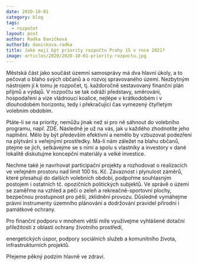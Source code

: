 ```yaml
---
date: 2020-10-01
category: blog
tags: 
  - rozpočet
layout: post
author: Radka Daníčková
authorId: danickova.radka
title: Jaké mají být priority rozpočtu Prahy 15 v roce 2021?
image: articles/2020/2020-10-01-priority-rozpoctu.jpg
---
```

Městská část jako součást územní samosprávy má dva hlavní úkoly, a to pečovat o blaho svých občanů a o rozvoj spravovaného území. Nezbytným nástrojem jí k tomu je rozpočet, tj. každoročně sestavovaný finanční plán příjmů a výdajů. V rozpočtu se tak odráží představy, směrování, hospodaření a vize vládnoucí koalice, nejlépe v krátkodobém i v dlouhodobém horizontu, tedy i překračující čas vymezený čtyřletým volebním obdobím.


Ptáte-li se na priority, nemůžu jinak než si pro ně sáhnout do volebního programu, např. ZDE. Následně je už na vás, jak u každého zhodnotíte jeho naplnění. Mělo by být především efektivní a nemělo by vzbuzovat podezření na plýtvání s veřejnými prostředky. Má-li nám záležet na blahu občanů, ptejme se jich, setkávejme se s nimi a spolu s vlastníky a investory v dané lokalitě diskutujme koncepční materiály a velké investice.

Nechme také je navrhovat participační projekty a rozhodovat o realizacích ve veřejném prostoru nad limit 100 tis. Kč. Závaznost i plynulost záměrů, které přesahují do dalších volebních období, podpořme souhlasným postojem i ostatních tč. opozičních politických subjektů. Ve správě o území se zaměřme na vzhled a péči o zeleň a rekreačně-sportovní plochy, bezpečnou prostupnost pro pěší, zklidnění provozu. Důsledně vymáhejme právní instrumenty územního plánování a dodržování pravidel přírodní i památkové ochrany.

Pro finanční podporu v mnohem větší míře využívejme vyhlášené dotační příležitosti z oblastí ochrany životního prostředí,

energetických úspor, podpory sociálních služeb a komunitního života, infrastrukturních projektů.

Přejeme pěkný podzim hlavně ve zdraví.
